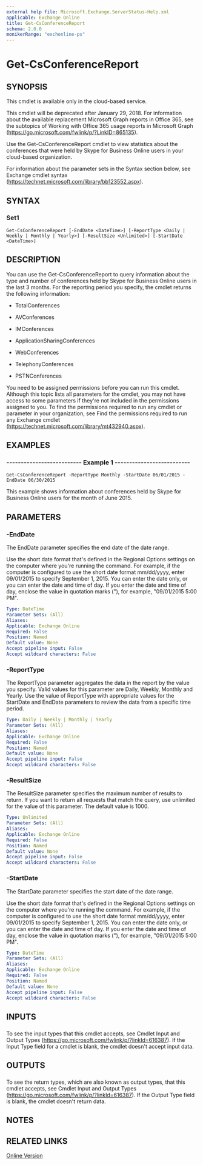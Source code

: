 ```yaml
---
external help file: Microsoft.Exchange.ServerStatus-Help.xml
applicable: Exchange Online
title: Get-CsConferenceReport
schema: 2.0.0
monikerRange: "exchonline-ps"
---
```


# Get-CsConferenceReport

## SYNOPSIS
This cmdlet is available only in the cloud-based service.

This cmdlet will be deprecated after January 29, 2018. For information about the available replacement Microsoft Graph reports in Office 365, see the subtopics of Working with Office 365 usage reports in Microsoft Graph (https://go.microsoft.com/fwlink/p/?LinkID=865135).

Use the Get-CsConferenceReport cmdlet to view statistics about the conferences that were held by Skype for Business Online users in your cloud-based organization.

For information about the parameter sets in the Syntax section below, see Exchange cmdlet syntax (https://technet.microsoft.com/library/bb123552.aspx).

## SYNTAX

### Set1
```
Get-CsConferenceReport [-EndDate <DateTime>] [-ReportType <Daily | Weekly | Monthly | Yearly>] [-ResultSize <Unlimited>] [-StartDate <DateTime>]
```

## DESCRIPTION
You can use the Get-CsConferenceReport to query information about the type and number of conferences held by Skype for Business Online users in the last 3 months. For the reporting period you specify, the cmdlet returns the following information:

- TotalConferences

- AVConferences

- IMConferences

- ApplicationSharingConferences

- WebConferences

- TelephonyConferences

- PSTNConferences

You need to be assigned permissions before you can run this cmdlet. Although this topic lists all parameters for the cmdlet, you may not have access to some parameters if they're not included in the permissions assigned to you. To find the permissions required to run any cmdlet or parameter in your organization, see Find the permissions required to run any Exchange cmdlet (https://technet.microsoft.com/library/mt432940.aspx).

## EXAMPLES

### -------------------------- Example 1 --------------------------
```
Get-CsConferenceReport -ReportType Monthly -StartDate 06/01/2015 -EndDate 06/30/2015
```

This example shows information about conferences held by Skype for Business Online users for the month of June 2015.

## PARAMETERS

### -EndDate
The EndDate parameter specifies the end date of the date range.

Use the short date format that's defined in the Regional Options settings on the computer where you're running the command. For example, if the computer is configured to use the short date format mm/dd/yyyy, enter 09/01/2015 to specify September 1, 2015. You can enter the date only, or you can enter the date and time of day. If you enter the date and time of day, enclose the value in quotation marks ("), for example, "09/01/2015 5:00 PM".

```yaml
Type: DateTime
Parameter Sets: (All)
Aliases: 
Applicable: Exchange Online
Required: False
Position: Named
Default value: None
Accept pipeline input: False
Accept wildcard characters: False
```

### -ReportType
The ReportType parameter aggregates the data in the report by the value you specify. Valid values for this parameter are Daily, Weekly, Monthly and Yearly. Use the value of ReportType with appropriate values for the StartDate and EndDate parameters to review the data from a specific time period.

```yaml
Type: Daily | Weekly | Monthly | Yearly
Parameter Sets: (All)
Aliases: 
Applicable: Exchange Online
Required: False
Position: Named
Default value: None
Accept pipeline input: False
Accept wildcard characters: False
```

### -ResultSize
The ResultSize parameter specifies the maximum number of results to return. If you want to return all requests that match the query, use unlimited for the value of this parameter. The default value is 1000.

```yaml
Type: Unlimited
Parameter Sets: (All)
Aliases: 
Applicable: Exchange Online
Required: False
Position: Named
Default value: None
Accept pipeline input: False
Accept wildcard characters: False
```

### -StartDate
The StartDate parameter specifies the start date of the date range.

Use the short date format that's defined in the Regional Options settings on the computer where you're running the command. For example, if the computer is configured to use the short date format mm/dd/yyyy, enter 09/01/2015 to specify September 1, 2015. You can enter the date only, or you can enter the date and time of day. If you enter the date and time of day, enclose the value in quotation marks ("), for example, "09/01/2015 5:00 PM".

```yaml
Type: DateTime
Parameter Sets: (All)
Aliases: 
Applicable: Exchange Online
Required: False
Position: Named
Default value: None
Accept pipeline input: False
Accept wildcard characters: False
```

## INPUTS

### 
To see the input types that this cmdlet accepts, see Cmdlet Input and Output Types (https://go.microsoft.com/fwlink/p/?linkId=616387). If the Input Type field for a cmdlet is blank, the cmdlet doesn't accept input data.

## OUTPUTS

### 
To see the return types, which are also known as output types, that this cmdlet accepts, see Cmdlet Input and Output Types (https://go.microsoft.com/fwlink/p/?linkId=616387). If the Output Type field is blank, the cmdlet doesn't return data.

## NOTES

## RELATED LINKS

[Online Version](https://technet.microsoft.com/library/4b46de5b-9d1c-44eb-86bb-70d5e8339fdf.aspx)
